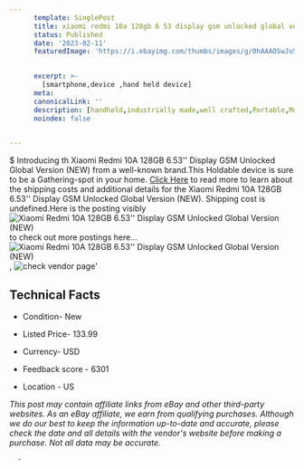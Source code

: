 ```yaml
---
      template: SinglePost
      title: xiaomi redmi 10a 128gb 6 53 display gsm unlocked global version new 
      status: Published
      date: '2023-02-11'
      featuredImage: 'https://i.ebayimg.com/thumbs/images/g/0hAAAOSwJu5i~l6h/s-l225.jpg'
       

      excerpt: >-
        [smartphone,device ,hand held device]
      meta:
      canonicalLink: ''
      description: [handheld,industrially made,well crafted,Portable,Mobile,Compact,Convenient,Lightweight,Maneuverable,Man-portable,Miniature,Carriable,Hand-held,Light,Holdable,Transportable,Mobile device,Pocket-sized,On-the-go,Wireless,Cordless,Compact size,Convenient size, smartphone,device ,hand held device]
      noindex: false
      

---
```

$
      Introducing th Xiaomi Redmi 10A 128GB 6.53'' Display GSM Unlocked Global Version (NEW) from a well-known brand.This Holdable device  is sure to be a Gathering-spot in your home. [Click Here](https://www.ebay.com/itm/325382559644?hash=item4bc24fd79c%3Ag%3A0hAAAOSwJu5i%7El6h&mkevt=1&mkcid=1&mkrid=711-53200-19255-0&campid=%253CePNCampaignId%253E&customid=%253CreferenceId%253E&toolid=10049) to read more to learn about the shipping costs and additional details for the Xiaomi Redmi 10A 128GB 6.53'' Display GSM Unlocked Global Version (NEW). Shipping cost is undefined.Here is the posting visibly ![Xiaomi Redmi 10A 128GB 6.53'' Display GSM Unlocked Global Version (NEW)](https://i.ebayimg.com/thumbs/images/g/0hAAAOSwJu5i~l6h/s-l225.jpg) to check out more postings here... ![Xiaomi Redmi 10A 128GB 6.53'' Display GSM Unlocked Global Version (NEW)](https://i.ebayimg.com/images/g/0hAAAOSwJu5i~l6h/s-l960.jpg), ![check vendor page](https://origin-galleryplus.ebayimg.com/ws/web/325382559644_2_0_1/225x225.jpg,https://origin-galleryplus.ebayimg.com/ws/web/325382559644_3_0_1/225x225.jpg,https://origin-galleryplus.ebayimg.com/ws/web/325382559644_4_0_1/225x225.jpg)'

      

 ## Technical Facts 



     
      

 - Condition- New 


      

 - Listed Price- 133.99 


      

 - Currency- USD 


      

 - Feedback score - 6301 


      

 - Location - US 


      
      

 *_This post may contain affiliate links from eBay and other third-party websites. As an eBay affiliate, we earn from qualifying purchases. Although we do our best to keep the information up-to-date and accurate, please check the date and all details with the vendor's website before making a purchase. Not all data may be accurate._*




      -
